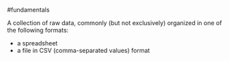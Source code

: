 #fundamentals

A collection of raw data, commonly (but not exclusively) organized in one
of the following formats:

<ul>
<li>a spreadsheet</li>
<li>a file in CSV (comma-separated values) format</li>
</ul>


